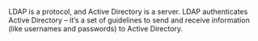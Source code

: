 LDAP is a protocol, and Active Directory is a server. LDAP authenticates Active Directory – it’s a set of guidelines to send and receive information (like usernames and passwords) to Active Directory.
